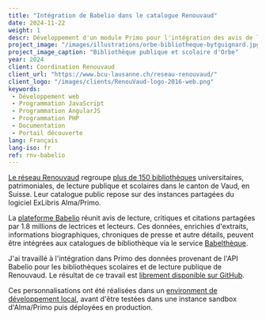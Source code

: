 ```yaml
---
title: "Intégration de Babelio dans le catalogue Renouvaud"
date: 2024-11-22
weight: 1
descr: Développement d'un module Primo pour l'intégration des avis de lecture provenant de la plateforme Babelio sur le catalogue du réseau vaudois de bibliothèques.
project_image: "/images/illustrations/orbe-bibliotheque-bytguignard.jpg"
project_image_caption: "Bibliothèque publique et scolaire d'Orbe"
year: 2024
client: Coordination Renouvaud
client_url: "https://www.bcu-lausanne.ch/reseau-renouvaud/"
client_logo: "/images/clients/RenouVaud-logo-2016-web.png"
keywords: 
 - Développement web
 - Programmation JavaScript
 - Programmation AngularJS
 - Programmation PHP
 - Documentation
 - Portail découverte
lang: Français
lang-iso: fr
ref: rnv-babelio
---
```


[Le réseau Renouvaud](https://www.bcu-lausanne.ch/reseau-renouvaud/) regroupe [plus de 150 bibliothèques](https://map.renouvaud.ch/) 
universitaires, patrimoniales, de lecture publique et scolaires dans le canton de Vaud, en Suisse. Leur catalogue public
repose sur des instances partagées du logiciel ExLibris Alma/Primo. 

La [plateforme Babelio](https://www.babelio.com/) réunit avis de lecture, critiques et citations partagées par 1.8 millions
de lectrices et lecteurs. Ces données, enrichies d'extraits, informations biographiques, chroniques de presse et autre
détails, peuvent être intégrées aux catalogues de bibliothèque via le service [Babelthèque](https://www.babelio.com/article/2065/babeltheque).

J'ai travaillé à l'intégration dans Primo des données provenant de l'API Babelio pour les bibliothèques scolaires
et de lecture publique de Renouvaud. Le résultat de ce travail est [librement disponible sur GitHub](https://github.com/timtomch/rnv-babelio-primo).

Ces personnalisations ont été réalisées dans un [environment de développement local](https://github.com/ExLibrisGroup/primo-explore-devenv),
avant d'être testées dans une instance sandbox d'Alma/Primo puis déployées en production.